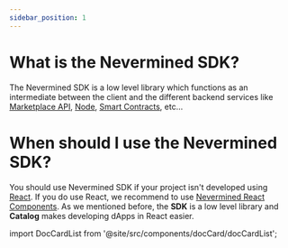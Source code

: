 ```yaml
---
sidebar_position: 1
---
```


# What is the Nevermined SDK?

The Nevermined SDK is a low level library which functions as an intermediate between the client and the different backend services like [Marketplace API](../architecture/marketplace-api/index.md), [Node](../architecture/node/index.md), [Smart Contracts](../architecture/contracts/index.md), etc...

# When should I use the Nevermined SDK?

You should use Nevermined SDK if your project isn't developed using [React](https://reactjs.org/). If you do use React, we recommend to use [Nevermined React Components](../react-components/intro.md). As we mentioned before, the **SDK** is a low level library and **Catalog** makes developing dApps in React easier.  

import DocCardList from '@site/src/components/docCard/docCardList';

<DocCardList />

